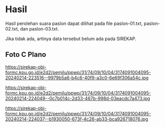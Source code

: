 # Hasil

Hasil perolehan suara paslon dapat dilihat pada file paslon-01.txt, paslon-02.txt, dan paslon-03.txt.

Jika tidak ada, artinya data tersebut belum ada pada SIREKAP.

## Foto C Plano

https://sirekap-obj-formc.kpu.go.id/e2d2/pemilu/ppwp/31/74/09/10/04/3174091004095-20240214-223516--9979b5a6-b4c6-40f9-a3c0-6e69f306a54c.jpg

https://sirekap-obj-formc.kpu.go.id/e2d2/pemilu/ppwp/31/74/09/10/04/3174091004095-20240214-224049--0c7b014c-2d33-467b-998d-03eacdc7a473.jpg

https://sirekap-obj-formc.kpu.go.id/e2d2/pemilu/ppwp/31/74/09/10/04/3174091004095-20240214-224037--b1930050-673f-4c26-ab33-bca926718076.jpg

